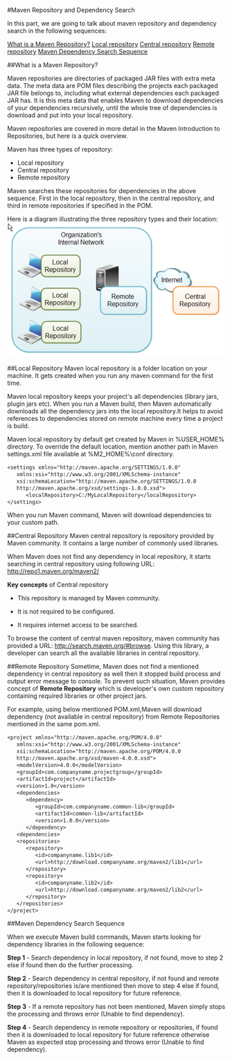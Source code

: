 
#Maven Repository and Dependency Search

In this part, we are going to talk about maven repository and dependency search in the following sequences: 

 [<i class="icon-file"></i>What is a Maven Repository?](#what-is-a-maven-repository?)
  [<i class="icon-file"></i>Local repository](#local-repository)
  [<i class="icon-file"></i>Central repository](#central-repository)
    [<i class="icon-file"></i>Remote repository](#remote-repository)
        [<i class="icon-file"></i>Maven Dependency Search Sequence](#maven-dependency-search-sequence)
    

##What is a Maven Repository?

Maven repositories are directories of packaged JAR files with extra meta data. The meta data are POM files describing the projects each packaged JAR file belongs to, including what external dependencies each packaged JAR has. It is this meta data that enables Maven to download dependencies of your dependencies recursively, until the whole tree of dependencies is download and put into your local repository.

Maven repositories are covered in more detail in the Maven Introduction to Repositories, but here is a quick overview.

Maven has three types of repository:     

- Local repository
- Central repository
- Remote repository

Maven searches these repositories for dependencies in the above sequence. First in the local repository, then in the central repository, and third in remote repositories if specified in the POM.

Here is a diagram illustrating the three repository types and their location:
 ![Alt text](/picture/maven_repositories.png)


##Local Repository
Maven local repository is a folder location on your machine. It gets created when you run any maven command for the first time.

Maven local repository keeps your project's all dependencies (library jars, plugin jars etc). When you run a Maven build, then Maven automatically downloads all the dependency jars into the local repository.It helps to avoid references to dependencies stored on remote machine every time a project is build.

Maven local repository by default get created by Maven in %USER_HOME% directory. To override the default location, mention another path in Maven settings.xml file available at %M2_HOME%\conf directory.

```
<settings xmlns="http://maven.apache.org/SETTINGS/1.0.0"
   xmlns:xsi="http://www.w3.org/2001/XMLSchema-instance"
   xsi:schemaLocation="http://maven.apache.org/SETTINGS/1.0.0 
   http://maven.apache.org/xsd/settings-1.0.0.xsd">
      <localRepository>C:/MyLocalRepository</localRepository>
</settings>

```
When you run Maven command, Maven will download dependencies to your custom path.

##Central Repository
Maven central repository is repository provided by Maven community. It contains a large number of commonly used libraries.

When Maven does not find any dependency in local repository, it starts searching in central repository using following URL: http://repo1.maven.org/maven2/

**Key concepts** of Central repository

- This repository is managed by Maven community.

- It is not required to be configured.

- It requires internet access to be searched.

To browse the content of central maven repository, maven community has provided a URL: http://search.maven.org/#browse. Using this library, a developer can search all the available libraries in central repository.

##Remote Repository
Sometime, Maven does not find a mentioned dependency in central repository as well then it stopped build process and output error message to console. To prevent such situation, Maven provides concept of **Remote Repository** which is developer's own custom repository containing required libraries or other project jars.

For example, using below mentioned POM.xml,Maven will download dependency (not available in central repository) from Remote Repositories mentioned in the same pom.xml.

```
<project xmlns="http://maven.apache.org/POM/4.0.0"
   xmlns:xsi="http://www.w3.org/2001/XMLSchema-instance"
   xsi:schemaLocation="http://maven.apache.org/POM/4.0.0
   http://maven.apache.org/xsd/maven-4.0.0.xsd">
   <modelVersion>4.0.0</modelVersion>
   <groupId>com.companyname.projectgroup</groupId>
   <artifactId>project</artifactId>
   <version>1.0</version>
   <dependencies>
      <dependency>
         <groupId>com.companyname.common-lib</groupId>
         <artifactId>common-lib</artifactId>
         <version>1.0.0</version>
      </dependency>
   <dependencies>
   <repositories>
      <repository>
         <id>companyname.lib1</id>
         <url>http://download.companyname.org/maven2/lib1</url>
      </repository>
      <repository>
         <id>companyname.lib2</id>
         <url>http://download.companyname.org/maven2/lib2</url>
      </repository>
   </repositories>
</project>
```

##Maven Dependency Search Sequence

When we execute Maven build commands, Maven starts looking for dependency libraries in the following sequence:

**Step 1** - Search dependency in local repository, if not found, move to step 2 else if found then do the further processing.

**Step 2** - Search dependency in central repository, if not found and remote repository/repositories is/are mentioned then move to step 4 else if found, then it is downloaded to local repository for future reference.

**Step 3** - If a remote repository has not been mentioned, Maven simply stops the processing and throws error (Unable to find dependency).

**Step 4** - Search dependency in remote repository or repositories, if found then it is downloaded to local repository for future reference otherwise Maven as expected stop processing and throws error (Unable to find dependency).